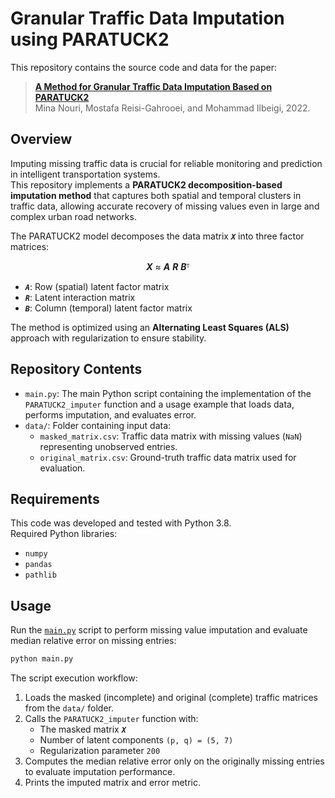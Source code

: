 # Granular Traffic Data Imputation using PARATUCK2

This repository contains the source code and data for the paper:
> [**A Method for Granular Traffic Data Imputation Based on PARATUCK2**](https://doi.org/10.1177/03611981221089298)\
> Mina Nouri, Mostafa Reisi-Gahrooei, and Mohammad Ilbeigi, 2022.


## Overview

Imputing missing traffic data is crucial for reliable monitoring and prediction in intelligent transportation systems.  
This repository implements a **PARATUCK2 decomposition-based imputation method** that captures both spatial and temporal clusters in traffic data, allowing accurate recovery of missing values even in large and complex urban road networks.

The PARATUCK2 model decomposes the data matrix ***`X`*** into three factor matrices:

<p align="center"><b><i>X</i></b> ≈ <b><i>A</i></b> <b><i>R</i></b> <b><i>B</i></b>ᵀ</p>


- ***`A`***: Row (spatial) latent factor matrix  
- ***`R`***: Latent interaction matrix  
- ***`B`***: Column (temporal) latent factor matrix  

The method is optimized using an **Alternating Least Squares (ALS)** approach with regularization to ensure stability.


## Repository Contents

- `main.py`: The main Python script containing the implementation of the `PARATUCK2_imputer` function and a usage example that loads data, performs imputation, and evaluates error.
- `data/`: Folder containing input data:
  - `masked_matrix.csv`: Traffic data matrix with missing values (`NaN`) representing unobserved entries.
  - `original_matrix.csv`: Ground-truth traffic data matrix used for evaluation.


## Requirements

This code was developed and tested with Python 3.8.  
Required Python libraries:  
- `numpy`  
- `pandas`  
- `pathlib`


## Usage

Run the [`main.py`](main.py) script to perform missing value imputation and evaluate median relative error on missing entries:

```bash
python main.py
```


The script execution workflow:

1. Loads the masked (incomplete) and original (complete) traffic matrices from the `data/` folder.
2. Calls the `PARATUCK2_imputer` function with:
   - The masked matrix ***`X`***
   - Number of latent components `(p, q) = (5, 7)`
   - Regularization parameter `200`
3. Computes the median relative error only on the originally missing entries to evaluate imputation performance.
4. Prints the imputed matrix and error metric.



